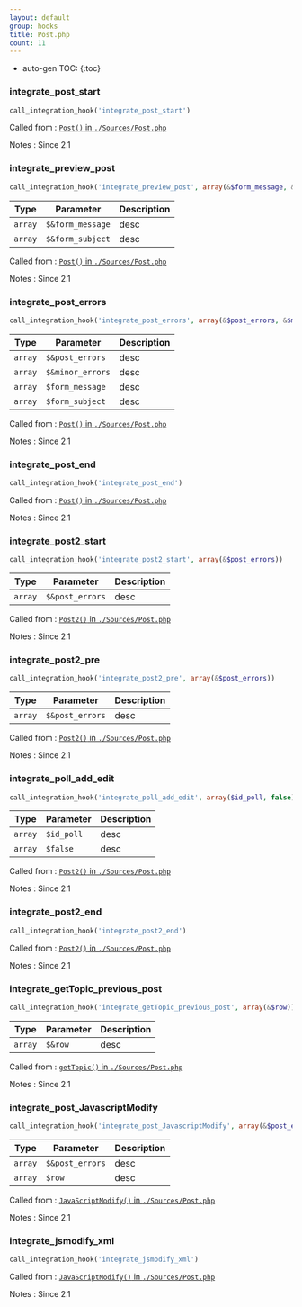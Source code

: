 ```yaml
---
layout: default
group: hooks
title: Post.php
count: 11
---
```

* auto-gen TOC:
{:toc}
### integrate_post_start

```php
call_integration_hook('integrate_post_start')
```


Called from
: [`Post()` in `./Sources/Post.php`](../docs/post.html#post)

Notes
: Since 2.1

### integrate_preview_post

```php
call_integration_hook('integrate_preview_post', array(&$form_message, &$form_subject))
```

Type|Parameter|Description
---|---|---
`array`|`$&form_message`|desc
`array`|`$&form_subject`|desc

Called from
: [`Post()` in `./Sources/Post.php`](../docs/post.html#post)

Notes
: Since 2.1

### integrate_post_errors

```php
call_integration_hook('integrate_post_errors', array(&$post_errors, &$minor_errors, $form_message, $form_subject))
```

Type|Parameter|Description
---|---|---
`array`|`$&post_errors`|desc
`array`|`$&minor_errors`|desc
`array`|`$form_message`|desc
`array`|`$form_subject`|desc

Called from
: [`Post()` in `./Sources/Post.php`](../docs/post.html#post)

Notes
: Since 2.1

### integrate_post_end

```php
call_integration_hook('integrate_post_end')
```


Called from
: [`Post()` in `./Sources/Post.php`](../docs/post.html#post)

Notes
: Since 2.1

### integrate_post2_start

```php
call_integration_hook('integrate_post2_start', array(&$post_errors))
```

Type|Parameter|Description
---|---|---
`array`|`$&post_errors`|desc

Called from
: [`Post2()` in `./Sources/Post.php`](../docs/post.html#post2)

Notes
: Since 2.1

### integrate_post2_pre

```php
call_integration_hook('integrate_post2_pre', array(&$post_errors))
```

Type|Parameter|Description
---|---|---
`array`|`$&post_errors`|desc

Called from
: [`Post2()` in `./Sources/Post.php`](../docs/post.html#post2)

Notes
: Since 2.1

### integrate_poll_add_edit

```php
call_integration_hook('integrate_poll_add_edit', array($id_poll, false))
```

Type|Parameter|Description
---|---|---
`array`|`$id_poll`|desc
`array`|`$false`|desc

Called from
: [`Post2()` in `./Sources/Post.php`](../docs/post.html#post2)

Notes
: Since 2.1

### integrate_post2_end

```php
call_integration_hook('integrate_post2_end')
```


Called from
: [`Post2()` in `./Sources/Post.php`](../docs/post.html#post2)

Notes
: Since 2.1

### integrate_getTopic_previous_post

```php
call_integration_hook('integrate_getTopic_previous_post', array(&$row))
```

Type|Parameter|Description
---|---|---
`array`|`$&row`|desc

Called from
: [`getTopic()` in `./Sources/Post.php`](../docs/post.html#gettopic)

Notes
: Since 2.1

### integrate_post_JavascriptModify

```php
call_integration_hook('integrate_post_JavascriptModify', array(&$post_errors, $row))
```

Type|Parameter|Description
---|---|---
`array`|`$&post_errors`|desc
`array`|`$row`|desc

Called from
: [`JavaScriptModify()` in `./Sources/Post.php`](../docs/post.html#javascriptmodify)

Notes
: Since 2.1

### integrate_jsmodify_xml

```php
call_integration_hook('integrate_jsmodify_xml')
```


Called from
: [`JavaScriptModify()` in `./Sources/Post.php`](../docs/post.html#javascriptmodify)

Notes
: Since 2.1

